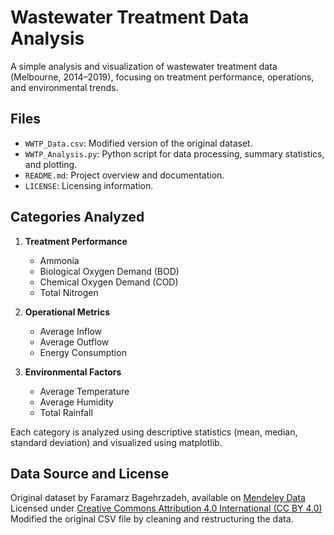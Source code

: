 # Wastewater Treatment Data Analysis

A simple analysis and visualization of wastewater treatment data (Melbourne, 2014–2019), focusing on treatment performance, operations, and environmental trends.

## Files

- `WWTP_Data.csv`: Modified version of the original dataset.
- `WWTP_Analysis.py`: Python script for data processing, summary statistics, and plotting.
- `README.md`: Project overview and documentation.
- `LICENSE`: Licensing information.

## Categories Analyzed

1. **Treatment Performance**
   - Ammonia
   - Biological Oxygen Demand (BOD)
   - Chemical Oxygen Demand (COD)
   - Total Nitrogen

2. **Operational Metrics**
   - Average Inflow
   - Average Outflow
   - Energy Consumption

3. **Environmental Factors**
   - Average Temperature
   - Average Humidity
   - Total Rainfall

Each category is analyzed using descriptive statistics (mean, median, standard deviation) and visualized using matplotlib.

## Data Source and License

Original dataset by Faramarz Bagehrzadeh, available on [Mendeley Data](https://data.mendeley.com/datasets/pprkvz3vbd/1)  
Licensed under [Creative Commons Attribution 4.0 International (CC BY 4.0)](https://creativecommons.org/licenses/by/4.0/)
Modified the original CSV file by cleaning and restructuring the data.
